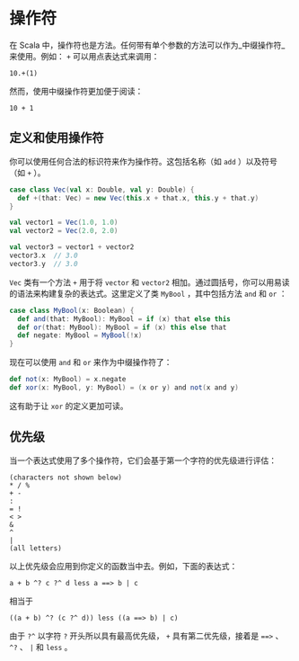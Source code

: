 # 操作符

在 Scala 中，操作符也是方法。任何带有单个参数的方法可以作为_中缀操作符_来使用。例如： `+` 可以用点表达式来调用：

```
10.+(1)
```

然而，使用中缀操作符更加便于阅读：

```
10 + 1
```

## 定义和使用操作符

你可以使用任何合法的标识符来作为操作符。这包括名称（如 `add` ）以及符号（如 `+` ）。

```scala
case class Vec(val x: Double, val y: Double) {
  def +(that: Vec) = new Vec(this.x + that.x, this.y + that.y)
}

val vector1 = Vec(1.0, 1.0)
val vector2 = Vec(2.0, 2.0)

val vector3 = vector1 + vector2
vector3.x  // 3.0
vector3.y  // 3.0
```

`Vec` 类有一个方法 `+` 用于将 `vector` 和 `vector2` 相加。通过圆括号，你可以用易读的语法来构建复杂的表达式。这里定义了类 `MyBool` ，其中包括方法 `and` 和 `or` ：

```scala
case class MyBool(x: Boolean) {
  def and(that: MyBool): MyBool = if (x) that else this
  def or(that: MyBool): MyBool = if (x) this else that
  def negate: MyBool = MyBool(!x)
}
```

现在可以使用 `and` 和 `or` 来作为中缀操作符了：

```scala
def not(x: MyBool) = x.negate
def xor(x: MyBool, y: MyBool) = (x or y) and not(x and y)
```

这有助于让 `xor` 的定义更加可读。

## 优先级

当一个表达式使用了多个操作符，它们会基于第一个字符的优先级进行评估：

```
(characters not shown below)
* / %
+ -
:
= !
< >
&
^
|
(all letters)
```

以上优先级会应用到你定义的函数当中去。例如，下面的表达式：

```
a + b ^? c ?^ d less a ==> b | c
```

相当于

```
((a + b) ^? (c ?^ d)) less ((a ==> b) | c)
```

由于 `?^` 以字符 `?` 开头所以具有最高优先级， `+` 具有第二优先级，接着是 `==>` 、 `^?` 、 `|` 和 `less` 。